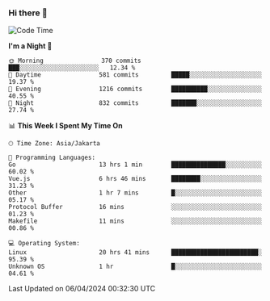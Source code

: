 ### Hi there 👋

<!--
**rmsubekti/rmsubekti** is a ✨ _special_ ✨ repository because its `README.md` (this file) appears on your GitHub profile.

Here are some ideas to get you started:

- 🔭 I’m currently working on ...
- 🌱 I’m currently learning ...
- 👯 I’m looking to collaborate on ...
- 🤔 I’m looking for help with ...
- 💬 Ask me about ...
- 📫 How to reach me: ...
- 😄 Pronouns: ...
- ⚡ Fun fact: ...
-->

<!--START_SECTION:waka-->
![Code Time](http://img.shields.io/badge/Code%20Time-2%2C868%20hrs%2046%20mins-blue)

**I'm a Night 🦉** 

```text
🌞 Morning                370 commits         ███░░░░░░░░░░░░░░░░░░░░░░   12.34 % 
🌆 Daytime                581 commits         █████░░░░░░░░░░░░░░░░░░░░   19.37 % 
🌃 Evening                1216 commits        ██████████░░░░░░░░░░░░░░░   40.55 % 
🌙 Night                  832 commits         ███████░░░░░░░░░░░░░░░░░░   27.74 % 
```


📊 **This Week I Spent My Time On** 

```text
🕑︎ Time Zone: Asia/Jakarta

💬 Programming Languages: 
Go                       13 hrs 1 min        ███████████████░░░░░░░░░░   60.02 % 
Vue.js                   6 hrs 46 mins       ████████░░░░░░░░░░░░░░░░░   31.23 % 
Other                    1 hr 7 mins         █░░░░░░░░░░░░░░░░░░░░░░░░   05.17 % 
Protocol Buffer          16 mins             ░░░░░░░░░░░░░░░░░░░░░░░░░   01.23 % 
Makefile                 11 mins             ░░░░░░░░░░░░░░░░░░░░░░░░░   00.86 % 

💻 Operating System: 
Linux                    20 hrs 41 mins      ████████████████████████░   95.39 % 
Unknown OS               1 hr                █░░░░░░░░░░░░░░░░░░░░░░░░   04.61 % 
```


 Last Updated on 06/04/2024 00:32:30 UTC
<!--END_SECTION:waka-->
